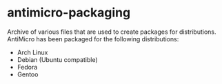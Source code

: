 antimicro-packaging
=======================

Archive of various files that are used to create
packages for distributions. AntiMicro has been packaged
for the following distributions:

* Arch Linux
* Debian (Ubuntu compatible)
* Fedora
* Gentoo

